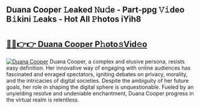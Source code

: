 ## Duana Cooper 𝙻eaked 𝙽u𝚍e - Part-ppg 𝚅𝚒deo B𝚒kini 𝙻eaks - Hot All 𝙿hotos iYih8

# <h2><a href="http://ld1ceq.urlbe.top/?page=Duana+Cooper">🔗🔗👉👉 Duana Cooper P𝚑oto𝚜Vid𝚎o</a></h2>

[![Duana Cooper](https://i.imgur.com/eBuTRDB.gif)](http://ld1ceq.urlbe.top/?page=Duana+Cooper)
Duana Cooper, a complex and elusive persona, resists easy definition. Her innovative way of engaging with online audiences has fascinated and enraged spectators, igniting debates on privacy, morality, and the intricacies of digital societies. Despite the ambiguity of her future goals, her role in shaping the digital sphere is unquestionable. Fueled by an unyielding resolve and undeniable enchantment, Duana Cooper progress in the virtual realm is relentless.
